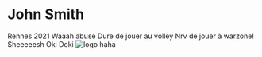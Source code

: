 # John Smith 
Rennes 2021
Waaah abusé
Dure de jouer au volley
Nrv de jouer à warzone!
Sheeeeesh
Oki Doki
![logo](https://intranet.univ-rennes2.fr/sites/default/files/resize/UHB/SERVICE-COMMUNICATION/logor2-noir-150x147.png)
haha
